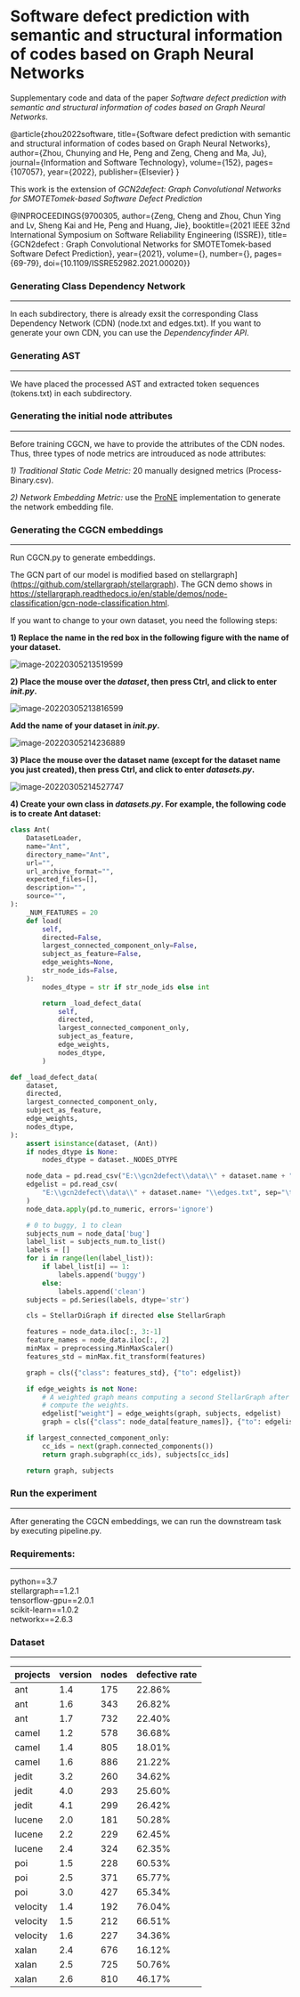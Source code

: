 # Software defect prediction with semantic and structural information of codes based on Graph Neural Networks

Supplementary code and data of the paper *Software defect prediction with semantic and structural information of codes based on Graph Neural Networks*.

@article{zhou2022software,
  title={Software defect prediction with semantic and structural information of codes based on Graph Neural Networks},
  author={Zhou, Chunying and He, Peng and Zeng, Cheng and Ma, Ju},
  journal={Information and Software Technology},
  volume={152},
  pages={107057},
  year={2022},
  publisher={Elsevier}
}

This work is the extension of *GCN2defect: Graph Convolutional Networks for SMOTETomek-based Software Defect Prediction*

@INPROCEEDINGS{9700305, 
author={Zeng, Cheng and Zhou, Chun Ying and Lv, Sheng Kai and He, Peng and Huang, Jie}, 
booktitle={2021 IEEE 32nd International Symposium on Software Reliability Engineering (ISSRE)}, title={GCN2defect : Graph Convolutional Networks for SMOTETomek-based Software Defect Prediction}, 
year={2021}, 
volume={}, 
number={}, 
pages={69-79}, 
doi={10.1109/ISSRE52982.2021.00020}}

### Generating Class Dependency Network

---

In each subdirectory, there is already exsit the corresponding Class Dependency Network (CDN) (node.txt and edges.txt). If you want to generate your own CDN, you can use the *Dependencyfinder API*.

### Generating AST

------

We have placed the processed AST and extracted token sequences (tokens.txt) in each subdirectory.

### Generating the initial node attributes

---

Before  training  CGCN,  we have to provide the attributes of the CDN nodes. Thus, three types of node metrics are introuduced as node attributes:

*1) Traditional  Static  Code  Metric:* 20 manually designed metrics (Process-Binary.csv).

*2) Network  Embedding  Metric:* use the [ProNE](https://github.com/THUDM/ProNE) implementation to generate the network embedding file.

### Generating the CGCN embeddings

---

Run CGCN.py to generate embeddings.

The GCN part of our model is modified based on stellargraph](https://github.com/stellargraph/stellargraph). The GCN demo shows in https://stellargraph.readthedocs.io/en/stable/demos/node-classification/gcn-node-classification.html. 

If you want to change to your own dataset, you need the following steps:

**1) Replace the name in the red box in the following figure with the name of your dataset.**

 ![image-20220305213519599](https://github.com/Emily-zcy/GCN2defect/blob/main/img/image-20220305213519599.png)

**2) Place the mouse over the *dataset*, then press Ctrl, and click to enter *_init_.py*.**

 ![image-20220305213816599](https://github.com/Emily-zcy/GCN2defect/blob/main/img/image-20220305213816599.png)

**Add the name of your dataset in *_init_.py*.** 

 ![image-20220305214236889](https://github.com/Emily-zcy/GCN2defect/blob/main/img/image-20220305214236889.png)

**3) Place the mouse over the dataset name (except for the dataset name you just created), then press Ctrl, and click to enter *datasets.py*.**

 ![image-20220305214527747](https://github.com/Emily-zcy/GCN2defect/blob/main/img/image-20220305214527747.png)

**4) Create your own class in *datasets.py*. For example, the following code is to create Ant dataset:**

```python
class Ant(
    DatasetLoader,
    name="Ant",
    directory_name="Ant",
    url="",
    url_archive_format="",
    expected_files=[],
    description="",
    source="",
):
    _NUM_FEATURES = 20
    def load(
        self,
        directed=False,
        largest_connected_component_only=False,
        subject_as_feature=False,
        edge_weights=None,
        str_node_ids=False,
    ):
        nodes_dtype = str if str_node_ids else int

        return _load_defect_data(
            self,
            directed,
            largest_connected_component_only,
            subject_as_feature,
            edge_weights,
            nodes_dtype,
        )
```

```python
def _load_defect_data(
    dataset,
    directed,
    largest_connected_component_only,
    subject_as_feature,
    edge_weights,
    nodes_dtype,
):
    assert isinstance(dataset, (Ant))
    if nodes_dtype is None:
        nodes_dtype = dataset._NODES_DTYPE

    node_data = pd.read_csv("E:\\gcn2defect\\data\\" + dataset.name + "\\Process-Binary.csv")
    edgelist = pd.read_csv(
        "E:\\gcn2defect\\data\\" + dataset.name+ "\\edges.txt", sep="\t", header=None, names=["target", "source"], dtype=nodes_dtype
    )
    node_data.apply(pd.to_numeric, errors='ignore')

    # 0 to buggy, 1 to clean
    subjects_num = node_data['bug']
    label_list = subjects_num.to_list()
    labels = []
    for i in range(len(label_list)):
        if label_list[i] == 1:
            labels.append('buggy')
        else:
            labels.append('clean')
    subjects = pd.Series(labels, dtype='str')

    cls = StellarDiGraph if directed else StellarGraph

    features = node_data.iloc[:, 3:-1]
    feature_names = node_data.iloc[:, 2]
    minMax = preprocessing.MinMaxScaler()
    features_std = minMax.fit_transform(features)

    graph = cls({"class": features_std}, {"to": edgelist})

    if edge_weights is not None:
        # A weighted graph means computing a second StellarGraph after using the unweighted one to
        # compute the weights.
        edgelist["weight"] = edge_weights(graph, subjects, edgelist)
        graph = cls({"class": node_data[feature_names]}, {"to": edgelist})

    if largest_connected_component_only:
        cc_ids = next(graph.connected_components())
        return graph.subgraph(cc_ids), subjects[cc_ids]

    return graph, subjects
```

### Run the experiment

---

After generating the CGCN embeddings, we can run the downstream task by executing pipeline.py.

### Requirements:  

------

python==3.7  
stellargraph==1.2.1  
tensorflow-gpu==2.0.1  
scikit-learn==1.0.2  
networkx==2.6.3  

### Dataset

------

| projects | version | nodes | defective rate |
| -------- | ------- | ----- | :------------- |
| ant      | 1.4     | 175   | 22.86%         |
| ant      | 1.6     | 343   | 26.82%         |
| ant      | 1.7     | 732   | 22.40%         |
| camel    | 1.2     | 578   | 36.68%         |
| camel    | 1.4     | 805   | 18.01%         |
| camel    | 1.6     | 886   | 21.22%         |
| jedit    | 3.2     | 260   | 34.62%         |
| jedit    | 4.0     | 293   | 25.60%         |
| jedit    | 4.1     | 299   | 26.42%         |
| lucene   | 2.0     | 181   | 50.28%         |
| lucene   | 2.2     | 229   | 62.45%         |
| lucene   | 2.4     | 324   | 62.35%         |
| poi      | 1.5     | 228   | 60.53%         |
| poi      | 2.5     | 371   | 65.77%         |
| poi      | 3.0     | 427   | 65.34%         |
| velocity | 1.4     | 192   | 76.04%         |
| velocity | 1.5     | 212   | 66.51%         |
| velocity | 1.6     | 227   | 34.36%         |
| xalan    | 2.4     | 676   | 16.12%         |
| xalan    | 2.5     | 725   | 50.76%         |
| xalan    | 2.6     | 810   | 46.17%         |
